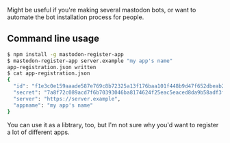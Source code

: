 Might be useful if you're making several mastodon bots, or want to automate the bot installation process for people.

## Command line usage

```sh
$ npm install -g mastodon-register-app
$ mastodon-register-app server.example "my app's name"
app-registration.json written
$ cat app-registration.json
{
  "id": "f1e3c0e159aaade587e769c8b72325a13f176baa101f448b9d47f652dbeab2b1",
  "secret": "7a8f72c089acd7f6b70393046ba8174624f25eac5eaced8da9b58adf3fa3f470",
  "server": "https://server.example",
  "appname": "my app's name"
}
```

You can use it as a libtrary, too, but I'm not sure why you'd want to
register a lot of different apps.